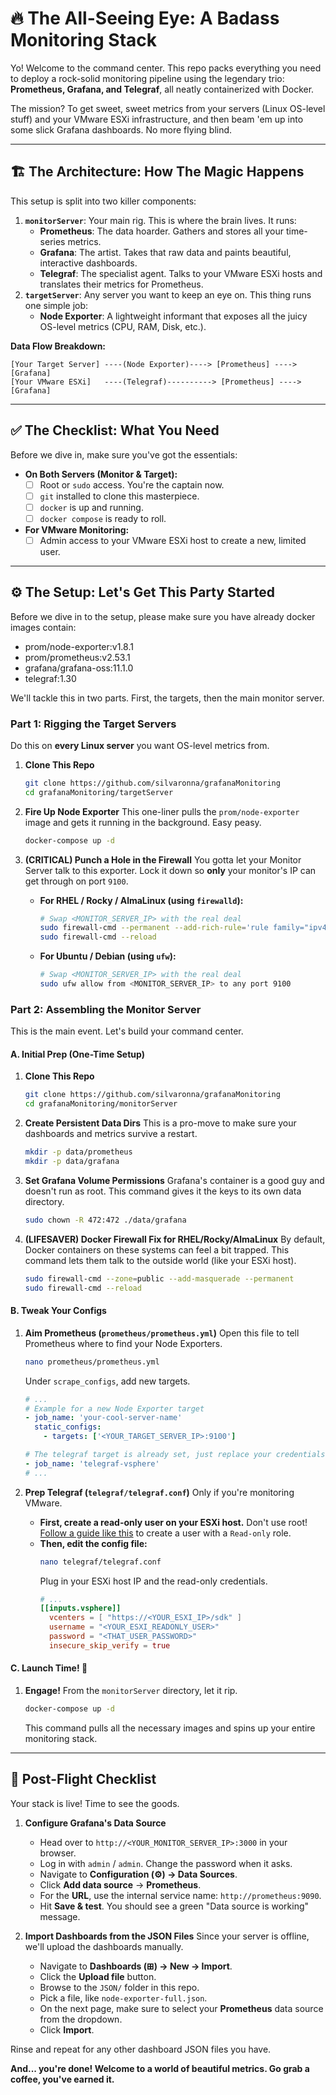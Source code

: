 # 🔥 The All-Seeing Eye: A Badass Monitoring Stack

Yo! Welcome to the command center. This repo packs everything you need to deploy a rock-solid monitoring pipeline using the legendary trio: **Prometheus, Grafana, and Telegraf**, all neatly containerized with Docker.

The mission? To get sweet, sweet metrics from your servers (Linux OS-level stuff) and your VMware ESXi infrastructure, and then beam 'em up into some slick Grafana dashboards. No more flying blind.

---

## 🏗️ The Architecture: How The Magic Happens

This setup is split into two killer components:

1.  **`monitorServer`**: Your main rig. This is where the brain lives. It runs:
    * **Prometheus**: The data hoarder. Gathers and stores all your time-series metrics.
    * **Grafana**: The artist. Takes that raw data and paints beautiful, interactive dashboards.
    * **Telegraf**: The specialist agent. Talks to your VMware ESXi hosts and translates their metrics for Prometheus.
2.  **`targetServer`**: Any server you want to keep an eye on. This thing runs one simple job:
    * **Node Exporter**: A lightweight informant that exposes all the juicy OS-level metrics (CPU, RAM, Disk, etc.).

**Data Flow Breakdown:**

```
[Your Target Server] ----(Node Exporter)----> [Prometheus] ----> [Grafana]
[Your VMware ESXi]   ----(Telegraf)----------> [Prometheus] ----> [Grafana]
```

---

## ✅ The Checklist: What You Need

Before we dive in, make sure you've got the essentials:

* **On Both Servers (Monitor & Target):**
    * [ ] Root or `sudo` access. You're the captain now.
    * [ ] `git` installed to clone this masterpiece.
    * [ ] `docker` is up and running.
    * [ ] `docker compose` is ready to roll.
* **For VMware Monitoring:**
    * [ ] Admin access to your VMware ESXi host to create a new, limited user.

---

## ⚙️ The Setup: Let's Get This Party Started

Before we dive in to the setup, please make sure you have already docker images contain:
- prom/node-exporter:v1.8.1
- prom/prometheus:v2.53.1
- grafana/grafana-oss:11.1.0
- telegraf:1.30

We'll tackle this in two parts. First, the targets, then the main monitor server.

### Part 1: Rigging the Target Servers

Do this on **every Linux server** you want OS-level metrics from.

1.  **Clone This Repo**
    ```bash
    git clone https://github.com/silvaronna/grafanaMonitoring
    cd grafanaMonitoring/targetServer
    ```

2.  **Fire Up Node Exporter**
    This one-liner pulls the `prom/node-exporter` image and gets it running in the background. Easy peasy.
    ```bash
    docker-compose up -d
    ```

3.  **(CRITICAL) Punch a Hole in the Firewall**
    You gotta let your Monitor Server talk to this exporter. Lock it down so **only** your monitor's IP can get through on port `9100`.

    * **For RHEL / Rocky / AlmaLinux (using `firewalld`):**
        ```bash
        # Swap <MONITOR_SERVER_IP> with the real deal
        sudo firewall-cmd --permanent --add-rich-rule='rule family="ipv4" source address="<MONITOR_SERVER_IP>" port protocol="tcp" port="9100" accept'
        sudo firewall-cmd --reload
        ```
    * **For Ubuntu / Debian (using `ufw`):**
        ```bash
        # Swap <MONITOR_SERVER_IP> with the real deal
        sudo ufw allow from <MONITOR_SERVER_IP> to any port 9100
        ```

### Part 2: Assembling the Monitor Server

This is the main event. Let's build your command center.

#### A. Initial Prep (One-Time Setup)

1.  **Clone This Repo**
    ```bash
    git clone https://github.com/silvaronna/grafanaMonitoring
    cd grafanaMonitoring/monitorServer
    ```

2.  **Create Persistent Data Dirs**
    This is a pro-move to make sure your dashboards and metrics survive a restart.
    ```bash
    mkdir -p data/prometheus
    mkdir -p data/grafana
    ```

3.  **Set Grafana Volume Permissions**
    Grafana's container is a good guy and doesn't run as root. This command gives it the keys to its own data directory.
    ```bash
    sudo chown -R 472:472 ./data/grafana
    ```

4.  **(LIFESAVER) Docker Firewall Fix for RHEL/Rocky/AlmaLinux**
    By default, Docker containers on these systems can feel a bit trapped. This command lets them talk to the outside world (like your ESXi host).
    ```bash
    sudo firewall-cmd --zone=public --add-masquerade --permanent
    sudo firewall-cmd --reload
    ```

#### B. Tweak Your Configs

1.  **Aim Prometheus (`prometheus/prometheus.yml`)**
    Open this file to tell Prometheus where to find your Node Exporters.
    ```bash
    nano prometheus/prometheus.yml
    ```
    Under `scrape_configs`, add new targets.
    ```yaml
    # ...
    # Example for a new Node Exporter target
    - job_name: 'your-cool-server-name'
      static_configs:
        - targets: ['<YOUR_TARGET_SERVER_IP>:9100']
    
    # The telegraf target is already set, just replace your credentials vmware vsphere.
    - job_name: 'telegraf-vsphere'
    # ...
    ```

2.  **Prep Telegraf (`telegraf/telegraf.conf`)**
    Only if you're monitoring VMware.
    * **First, create a read-only user on your ESXi host.** Don't use root! [Follow a guide like this](https://docs.vmware.com/en/VMware-vSphere/6.5/com.vmware.vsphere.security.doc/GUID-53D26342-322A-45A5-A473-65DA20422538.html) to create a user with a `Read-only` role.
    * **Then, edit the config file:**
        ```bash
        nano telegraf/telegraf.conf
        ```
        Plug in your ESXi host IP and the read-only credentials.
        ```conf
        # ...
        [[inputs.vsphere]]
          vcenters = [ "https://<YOUR_ESXI_IP>/sdk" ]
          username = "<YOUR_ESXI_READONLY_USER>"
          password = "<THAT_USER_PASSWORD>"
          insecure_skip_verify = true
        ```

#### C. Launch Time! 🚀

1.  **Engage!**
    From the `monitorServer` directory, let it rip.
    ```bash
    docker-compose up -d
    ```
    This command pulls all the necessary images and spins up your entire monitoring stack.

---

## 🚀 Post-Flight Checklist

Your stack is live! Time to see the goods.

1.  **Configure Grafana's Data Source**
    * Head over to `http://<YOUR_MONITOR_SERVER_IP>:3000` in your browser.
    * Log in with `admin` / `admin`. Change the password when it asks.
    * Navigate to **Configuration (⚙️) → Data Sources**.
    * Click **Add data source** → **Prometheus**.
    * For the **URL**, use the internal service name: `http://prometheus:9090`.
    * Hit **Save & test**. You should see a green "Data source is working" message.

2.  **Import Dashboards from the JSON Files**
    Since your server is offline, we'll upload the dashboards manually.
    * Navigate to **Dashboards (⊞) → New → Import**.
    * Click the **Upload file** button.
    * Browse to the `JSON/` folder in this repo.
    * Pick a file, like `node-exporter-full.json`.
    * On the next page, make sure to select your **Prometheus** data source from the dropdown.
    * Click **Import**.

Rinse and repeat for any other dashboard JSON files you have.

**And... you're done! Welcome to a world of beautiful metrics. Go grab a coffee, you've earned it.**

